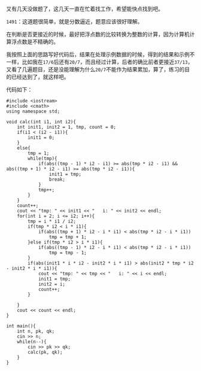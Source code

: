 又有几天没做题了，这几天一直在忙着找工作，希望能快点找到吧。  

`1491`：这道题很简单，就是分数逼近，题意应该很好理解。  

在判断是否更接近的时候，最好把浮点数的比较转换为整数的计算，因为计算机计算浮点数是不精确的。

我按照上面的思路写好代码后，结果在处理示例数据的时候，得到的结果和示例不一样，比如我在`17/6`后还有`20/7`，而且经过计算，后者的确比前者更接近`37/13`，又看了几遍题目，还是没能理解为什么`20/7`不能作为结果累加，算了，练习的目的已经达到了，就这样吧。  

代码如下：  

    #include <iostream>
    #include <cmath>
    using namespace std;
    
    void calc(int i1, int i2){
        int init1, init2 = 1, tmp, count = 0;
        if(i1 < (i2 - i1)){
            init1 = 0;
        }
        else{
            tmp = 1;
            while(tmp){
                if(abs((tmp - 1) * i2 - i1) >= abs(tmp * i2 - i1) && abs((tmp + 1) * i2 - i1) >= abs(tmp * i2 - i1)){
                    init1 = tmp;
                    break;
                }
                tmp++;
            }
        }
        count++;
        cout << "tmp: " << init1 << "   i: " << init2 << endl;
        for(int i = 2; i <= i2; i++){
            tmp = i * i1 / i2;
            if(tmp * i2 < i * i1){
                if(abs((tmp + 1) * i2 - i * i1) < abs(tmp * i2 - i * i1))
                    tmp = tmp + 1;
            }else if(tmp * i2 > i * i1){
                if(abs((tmp - 1) * i2 - i * i1) < abs(tmp * i2 - i * i1))
                    tmp = tmp - 1;
            }
            if(abs(init1 * i * i2 - init2 * i * i1) > abs(init2 * tmp * i2 - init2 * i * i1)){
                cout << "tmp: " << tmp << "   i: " << i << endl;
                init1 = tmp;
                init2 = i;
                count++;
            }

        }
        cout << count << endl;
    }
    
    int main(){
        int n, pk, qk;
        cin >> n;
        while(n--){
            cin >> pk >> qk;
            calc(pk, qk);
        }
    }
